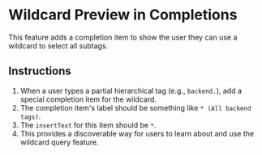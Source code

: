 # Wildcard Preview in Completions

This feature adds a completion item to show the user they can use a wildcard to select all subtags.

## Instructions

1.  When a user types a partial hierarchical tag (e.g., `backend.`), add a special completion item for the wildcard.
2.  The completion item's label should be something like `* (All backend tags)`.
3.  The `insertText` for this item should be `*`.
4.  This provides a discoverable way for users to learn about and use the wildcard query feature.
